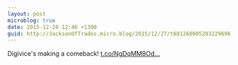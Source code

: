 ```yaml
---
layout: post
microblog: true
date: 2015-12-28 12:46 +1300
guid: http://JacksonOfTrades.micro.blog/2015/12/27/t681260005283229696.html
---
```

Digivice's making a comeback! [t.co/NgDqMM8Od...](https://t.co/NgDqMM8Od8)
